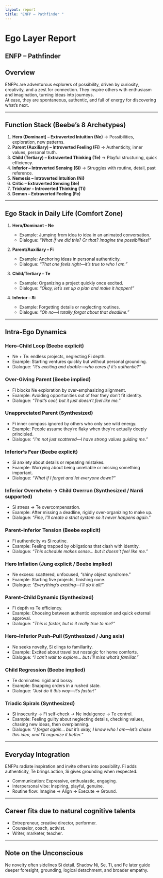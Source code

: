 ```yaml
---
layout: report
title: "ENFP – Pathfinder "
---
```


# Ego Layer Report

## ENFP – Pathfinder  

## Overview  
ENFPs are adventurous explorers of possibility, driven by curiosity, creativity, and a zest for connection. They inspire others with enthusiasm and imagination, turning ideas into journeys.  
At ease, they are spontaneous, authentic, and full of energy for discovering what’s next.  

---

## Function Stack (Beebe’s 8 Archetypes)  
1. **Hero (Dominant) – Extraverted Intuition (Ne)** → Possibilities, exploration, new patterns.  
2. **Parent (Auxiliary) – Introverted Feeling (Fi)** → Authenticity, inner values, personal truth.  
3. **Child (Tertiary) – Extraverted Thinking (Te)** → Playful structuring, quick efficiency.  
4. **Inferior – Introverted Sensing (Si)** → Struggles with routine, detail, past reference.  
5. **Nemesis – Introverted Intuition (Ni)**  
6. **Critic – Extraverted Sensing (Se)**  
7. **Trickster – Introverted Thinking (Ti)**  
8. **Demon – Extraverted Feeling (Fe)**  

---

## Ego Stack in Daily Life (Comfort Zone)  

1. **Hero/Dominant – Ne**  
   - Example: Jumping from idea to idea in an animated conversation.  
   - Dialogue: *“What if we did this? Or that? Imagine the possibilities!”*  

2. **Parent/Auxiliary – Fi**  
   - Example: Anchoring ideas in personal authenticity.  
   - Dialogue: *“That one feels right—it’s true to who I am.”*  

3. **Child/Tertiary – Te**  
   - Example: Organizing a project quickly once excited.  
   - Dialogue: *“Okay, let’s set up a plan and make it happen!”*  

4. **Inferior – Si**  
   - Example: Forgetting details or neglecting routines.  
   - Dialogue: *“Oh no—I totally forgot about that deadline.”*  

---

## Intra-Ego Dynamics  

### Hero–Child Loop (Beebe explicit)  
- Ne + Te: endless projects, neglecting Fi depth.  
- Example: Starting ventures quickly but without personal grounding.  
- Dialogue: *“It’s exciting and doable—who cares if it’s authentic?”*  

### Over-Giving Parent (Beebe implied)  
- Fi blocks Ne exploration by over-emphasizing alignment.  
- Example: Avoiding opportunities out of fear they don’t fit identity.  
- Dialogue: *“That’s cool, but it just doesn’t feel like me.”*  

### Unappreciated Parent (Synthesized)  
- Fi inner compass ignored by others who only see wild energy.  
- Example: People assume they’re flaky when they’re actually deeply principled.  
- Dialogue: *“I’m not just scattered—I have strong values guiding me.”*  

### Inferior’s Fear (Beebe explicit)  
- Si anxiety about details or repeating mistakes.  
- Example: Worrying about being unreliable or missing something important.  
- Dialogue: *“What if I forget and let everyone down?”*  

### Inferior Overwhelm → Child Overrun (Synthesized / Nardi supported)  
- Si stress → Te overcompensation.  
- Example: After missing a deadline, rigidly over-organizing to make up.  
- Dialogue: *“Fine, I’ll create a strict system so it never happens again.”*  

### Parent–Inferior Tension (Beebe explicit)  
- Fi authenticity vs Si routine.  
- Example: Feeling trapped by obligations that clash with identity.  
- Dialogue: *“This schedule makes sense… but it doesn’t feel like me.”*  

### Hero Inflation (Jung explicit / Beebe implied)  
- Ne excess: scattered, unfocused, “shiny object syndrome.”  
- Example: Starting five projects, finishing none.  
- Dialogue: *“Everything’s exciting—I’ll do it all!”*  

### Parent–Child Dynamic (Synthesized)  
- Fi depth vs Te efficiency.  
- Example: Choosing between authentic expression and quick external approval.  
- Dialogue: *“This is faster, but is it really true to me?”*  

### Hero–Inferior Push–Pull (Synthesized / Jung axis)  
- Ne seeks novelty, Si clings to familiarity.  
- Example: Excited about travel but nostalgic for home comforts.  
- Dialogue: *“I can’t wait to explore… but I’ll miss what’s familiar.”*  

### Child Regression (Beebe implied)  
- Te dominates: rigid and bossy.  
- Example: Snapping orders in a rushed state.  
- Dialogue: *“Just do it this way—it’s faster!”*  

### Triadic Spirals (Synthesized)  
- Si insecurity → Fi self-check → Ne indulgence → Te control.  
- Example: Feeling guilty about neglecting details, checking values, chasing new ideas, then overplanning.  
- Dialogue: *“I forgot again… but it’s okay, I know who I am—let’s chase this idea, and I’ll organize it better.”*  

---

## Everyday Integration  
ENFPs radiate inspiration and invite others into possibility. Fi adds authenticity, Te brings action, Si gives grounding when respected.  

- Communication: Expressive, enthusiastic, engaging.  
- Interpersonal vibe: Inspiring, playful, genuine.  
- Routine flow: Imagine → Align → Execute → Ground.  

---

## Career fits due to natural cognitive talents  
- Entrepreneur, creative director, performer.  
- Counselor, coach, activist.  
- Writer, marketer, teacher.  

---

## Note on the Unconscious  
Ne novelty often sidelines Si detail. Shadow Ni, Se, Ti, and Fe later guide deeper foresight, grounding, logical detachment, and broader empathy.